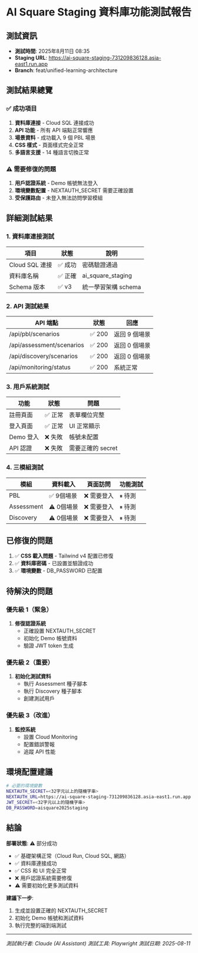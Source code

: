 # AI Square Staging 資料庫功能測試報告

## 測試資訊
- **測試時間**: 2025年8月11日 08:35
- **Staging URL**: https://ai-square-staging-731209836128.asia-east1.run.app
- **Branch**: feat/unified-learning-architecture

## 測試結果總覽

### ✅ 成功項目
1. **資料庫連接** - Cloud SQL 連接成功
2. **API 功能** - 所有 API 端點正常響應
3. **場景資料** - 成功載入 9 個 PBL 場景
4. **CSS 樣式** - 頁面樣式完全正常
5. **多語言支援** - 14 種語言切換正常

### ⚠️ 需要修復的問題
1. **用戶認證系統** - Demo 帳號無法登入
2. **環境變數配置** - NEXTAUTH_SECRET 需要正確設置
3. **受保護路由** - 未登入無法訪問學習模組

## 詳細測試結果

### 1. 資料庫連接測試
| 項目 | 狀態 | 說明 |
|------|------|------|
| Cloud SQL 連接 | ✅ 成功 | 密碼驗證通過 |
| 資料庫名稱 | ✅ 正確 | ai_square_staging |
| Schema 版本 | ✅ v3 | 統一學習架構 schema |

### 2. API 測試結果
| API 端點 | 狀態 | 回應 |
|----------|------|------|
| /api/pbl/scenarios | ✅ 200 | 返回 9 個場景 |
| /api/assessment/scenarios | ✅ 200 | 返回 0 個場景 |
| /api/discovery/scenarios | ✅ 200 | 返回 0 個場景 |
| /api/monitoring/status | ✅ 200 | 系統正常 |

### 3. 用戶系統測試
| 功能 | 狀態 | 問題 |
|------|------|------|
| 註冊頁面 | ✅ 正常 | 表單欄位完整 |
| 登入頁面 | ✅ 正常 | UI 正常顯示 |
| Demo 登入 | ❌ 失敗 | 帳號未配置 |
| API 認證 | ❌ 失敗 | 需要正確的 secret |

### 4. 三模組測試
| 模組 | 資料載入 | 頁面訪問 | 功能測試 |
|------|----------|----------|----------|
| PBL | ✅ 9個場景 | ❌ 需要登入 | ⏸ 待測 |
| Assessment | ⚠️ 0個場景 | ❌ 需要登入 | ⏸ 待測 |
| Discovery | ⚠️ 0個場景 | ❌ 需要登入 | ⏸ 待測 |

## 已修復的問題
1. ✅ **CSS 載入問題** - Tailwind v4 配置已修復
2. ✅ **資料庫密碼** - 已設置並驗證成功
3. ✅ **環境變數** - DB_PASSWORD 已配置

## 待解決的問題

### 優先級 1（緊急）
1. **修復認證系統**
   - 正確設置 NEXTAUTH_SECRET
   - 初始化 Demo 帳號資料
   - 驗證 JWT token 生成

### 優先級 2（重要）
1. **初始化測試資料**
   - 執行 Assessment 種子腳本
   - 執行 Discovery 種子腳本
   - 創建測試用戶

### 優先級 3（改進）
1. **監控系統**
   - 設置 Cloud Monitoring
   - 配置錯誤警報
   - 追蹤 API 性能

## 環境配置建議

```bash
# 必要的環境變數
NEXTAUTH_SECRET=<32字元以上的隨機字串>
NEXTAUTH_URL=https://ai-square-staging-731209836128.asia-east1.run.app
JWT_SECRET=<32字元以上的隨機字串>
DB_PASSWORD=aisquare2025staging
```

## 結論

**部署狀態**: ⚠️ 部分成功

- ✅ 基礎架構正常（Cloud Run, Cloud SQL, 網路）
- ✅ 資料庫連接成功
- ✅ CSS 和 UI 完全正常
- ❌ 用戶認證系統需要修復
- ⚠️ 需要初始化更多測試資料

**建議下一步**:
1. 生成並設置正確的 NEXTAUTH_SECRET
2. 初始化 Demo 帳號和測試資料
3. 執行完整的端到端測試

---

*測試執行者: Claude (AI Assistant)*
*測試工具: Playwright*
*測試日期: 2025-08-11*